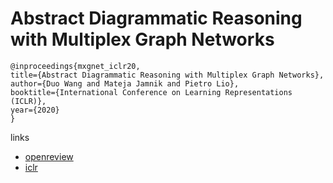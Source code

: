 # Abstract Diagrammatic Reasoning with Multiplex Graph Networks

```
@inproceedings{mxgnet_iclr20,
title={Abstract Diagrammatic Reasoning with Multiplex Graph Networks},
author={Duo Wang and Mateja Jamnik and Pietro Lio},
booktitle={International Conference on Learning Representations (ICLR)},
year={2020}
}
```

links
- [openreview](https://openreview.net/forum?id=ByxQB1BKwH)
- [iclr](https://iclr.cc/virtual_2020/poster_ByxQB1BKwH.html)
